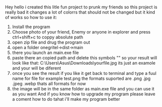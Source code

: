 Hey hello i created this litle fun project to prunk my friends so this project is really bad it changes a lot of colorrs that should not be changed but it kind of works so how to use it:
1. Install the program
2. Choose photo of your friend, Enemy or anyone in explorer and press ctrl+shift+c to coppy absolute path
3. open zip file and drug the program out
4. open a folder onegritel->dist->main
5. there you launch an main.exe file
6. paste there an copied path and delete this symbols "" so your result will look like that: C:\Users\Asus\Downloads\yourfile.jpg its just an examole and your will be diferent
7. once you see the result if you like it get back to terminal and type a fuul name for file for example test.png the formats suported are .png .jpg .jpeg .webp thats all formats for now
8. the image will be in the same folder as main.exe file and you can use it as you want
And if you know how to upgrade my program please leave a coment how to do tahat i'll make my program better

